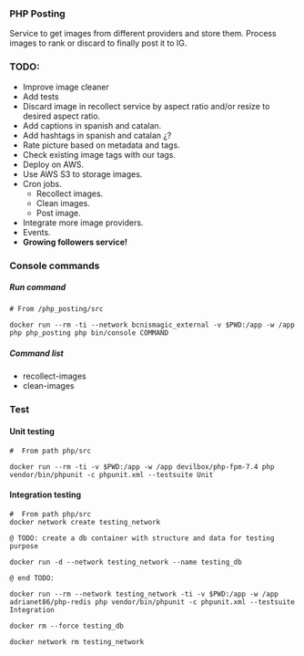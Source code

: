 ### PHP Posting
Service to get images from different providers and store them.
Process images to rank or discard to finally post it to IG.

### TODO:
+ Improve image cleaner
+ Add tests
+ Discard image in recollect service by aspect ratio and/or resize to desired aspect ratio.
+ Add captions in spanish and catalan.
+ Add hashtags in spanish and catalan ¿?
+ Rate picture based on metadata and tags.
+ Check existing image tags with our tags.
+ Deploy on AWS.
+ Use AWS S3 to storage images.
+ Cron jobs.
    + Recollect images.
    + Clean images.
    + Post image.
+ Integrate more image providers. 
+ Events. 
+ __Growing followers service!__


### Console commands
##### Run command
    # From /php_posting/src
    
    docker run --rm -ti --network bcnismagic_external -v $PWD:/app -w /app php php_posting php bin/console COMMAND 
    
##### Command list
* recollect-images 
* clean-images 

### Test
#### Unit testing
    #  From path php/src
    
    docker run --rm -ti -v $PWD:/app -w /app devilbox/php-fpm-7.4 php vendor/bin/phpunit -c phpunit.xml --testsuite Unit

#### Integration testing
    #  From path php/src
    docker network create testing_network
    
    @ TODO: create a db container with structure and data for testing purpose
    
    docker run -d --network testing_network --name testing_db  
    
    @ end TODO:
    
    docker run --rm --network testing_network -ti -v $PWD:/app -w /app adrianet86/php-redis php vendor/bin/phpunit -c phpunit.xml --testsuite Integration
    
    docker rm --force testing_db
    
    docker network rm testing_network